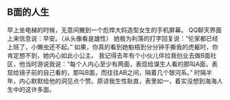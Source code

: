 ## B面的人生
早上坐电梯的时候，无意间撇到一个彪悍大妈造型女生的手机屏幕。
QQ聊天界面上来信息说：早安。（从头像看是雄性）
她极为利落的打字回复说：“伦家都已经上班了，小懒虫还不起。”
如果，你真的看到她魁梧到分分钟手撕我的虎躯时，你肯定想不到，她内心如此小公主。
我记得去年有个小伙儿伴拉我创业去做B面社区，他当时游说我说：“每个人内心至少有两面，表现给谋生人看的那叫A面，表现给镜子前的自己看的，那叫B面，而往往AB之间，隔着几个银河系。”
时隔半年，内心默默给他的洞见点个赞。原谅我生性耿直，表里如一，着实没想到海海人生中的这许多面。


